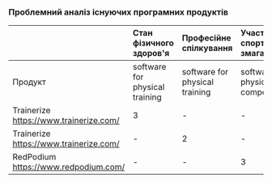 ### Проблемний аналіз існуючих програмних продуктів
||Cтан фізичного здоров'я|Професійне спілкування   |Участь у спортивних змаганнях|Тип ліцензії|Примітка|
|:-     |:-         |:-          |:-     |:-          |:- |
|Продукт   |software for physical training |software for physical training |software for physical competition |
|Trainerize https://www.trainerize.com/| 3 | - | - |Proprietary||
|Trainerize https://www.trainerize.com/| - | 2 | - |Proprietary||
|RedPodium  https://www.redpodium.com/ | - | - | 3 |Proprietary||
